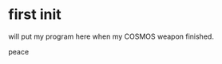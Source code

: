 
# first init

will put my program here when my COSMOS weapon finished.

peace 

<img href='http://i.imgur.com/of3dCHw.jpg'>
